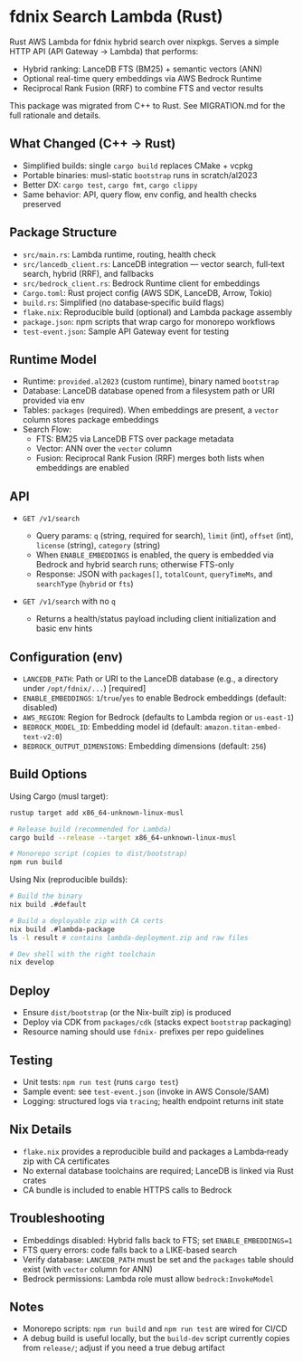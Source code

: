 # fdnix Search Lambda (Rust)

Rust AWS Lambda for fdnix hybrid search over nixpkgs. Serves a simple HTTP API (API Gateway → Lambda) that performs:

- Hybrid ranking: LanceDB FTS (BM25) + semantic vectors (ANN)
- Optional real-time query embeddings via AWS Bedrock Runtime
- Reciprocal Rank Fusion (RRF) to combine FTS and vector results

This package was migrated from C++ to Rust. See MIGRATION.md for the full rationale and details.

## What Changed (C++ → Rust)

- Simplified builds: single `cargo build` replaces CMake + vcpkg
- Portable binaries: musl-static `bootstrap` runs in scratch/al2023
- Better DX: `cargo test`, `cargo fmt`, `cargo clippy`
- Same behavior: API, query flow, env config, and health checks preserved

## Package Structure

- `src/main.rs`: Lambda runtime, routing, health check
- `src/lancedb_client.rs`: LanceDB integration — vector search, full‑text search, hybrid (RRF), and fallbacks
- `src/bedrock_client.rs`: Bedrock Runtime client for embeddings
- `Cargo.toml`: Rust project config (AWS SDK, LanceDB, Arrow, Tokio)
- `build.rs`: Simplified (no database‑specific build flags)
- `flake.nix`: Reproducible build (optional) and Lambda package assembly
- `package.json`: npm scripts that wrap cargo for monorepo workflows
- `test-event.json`: Sample API Gateway event for testing

## Runtime Model

- Runtime: `provided.al2023` (custom runtime), binary named `bootstrap`
- Database: LanceDB database opened from a filesystem path or URI provided via env
- Tables: `packages` (required). When embeddings are present, a `vector` column stores package embeddings
- Search Flow:
  - FTS: BM25 via LanceDB FTS over package metadata
  - Vector: ANN over the `vector` column
  - Fusion: Reciprocal Rank Fusion (RRF) merges both lists when embeddings are enabled

## API

- `GET /v1/search`
  - Query params: `q` (string, required for search), `limit` (int), `offset` (int), `license` (string), `category` (string)
  - When `ENABLE_EMBEDDINGS` is enabled, the query is embedded via Bedrock and hybrid search runs; otherwise FTS-only
  - Response: JSON with `packages[]`, `totalCount`, `queryTimeMs`, and `searchType` (`hybrid` or `fts`)

- `GET /v1/search` with no `q`
  - Returns a health/status payload including client initialization and basic env hints

## Configuration (env)

- `LANCEDB_PATH`: Path or URI to the LanceDB database (e.g., a directory under `/opt/fdnix/...`) [required]
- `ENABLE_EMBEDDINGS`: `1`/`true`/`yes` to enable Bedrock embeddings (default: disabled)
- `AWS_REGION`: Region for Bedrock (defaults to Lambda region or `us-east-1`)
- `BEDROCK_MODEL_ID`: Embedding model id (default: `amazon.titan-embed-text-v2:0`)
- `BEDROCK_OUTPUT_DIMENSIONS`: Embedding dimensions (default: `256`)

## Build Options

Using Cargo (musl target):

```bash
rustup target add x86_64-unknown-linux-musl

# Release build (recommended for Lambda)
cargo build --release --target x86_64-unknown-linux-musl

# Monorepo script (copies to dist/bootstrap)
npm run build
```

Using Nix (reproducible builds):

```bash
# Build the binary
nix build .#default

# Build a deployable zip with CA certs
nix build .#lambda-package
ls -l result # contains lambda-deployment.zip and raw files

# Dev shell with the right toolchain
nix develop
```

## Deploy

- Ensure `dist/bootstrap` (or the Nix-built zip) is produced
- Deploy via CDK from `packages/cdk` (stacks expect `bootstrap` packaging)
- Resource naming should use `fdnix-` prefixes per repo guidelines

## Testing

- Unit tests: `npm run test` (runs `cargo test`)
- Sample event: see `test-event.json` (invoke in AWS Console/SAM)
- Logging: structured logs via `tracing`; health endpoint returns init state

## Nix Details

- `flake.nix` provides a reproducible build and packages a Lambda‑ready zip with CA certificates
- No external database toolchains are required; LanceDB is linked via Rust crates
- CA bundle is included to enable HTTPS calls to Bedrock

## Troubleshooting

- Embeddings disabled: Hybrid falls back to FTS; set `ENABLE_EMBEDDINGS=1`
- FTS query errors: code falls back to a LIKE-based search
- Verify database: `LANCEDB_PATH` must be set and the `packages` table should exist (with `vector` column for ANN)
- Bedrock permissions: Lambda role must allow `bedrock:InvokeModel`

## Notes

- Monorepo scripts: `npm run build` and `npm run test` are wired for CI/CD
- A debug build is useful locally, but the `build-dev` script currently copies from `release/`; adjust if you need a true debug artifact
